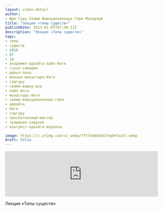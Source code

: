 ```yaml
---
layout: video-detail
author:
- Шри Гуру Свами Вишнудевананда Гири Махарадж
title: "лекция «типы существ»"
publishDate: 2013-01-07T07:40:11Z
description: "Лекция «Типы существ»"
tags: 
- типы
- существ
- 2010
- 07
- 14
- академия-адвайта-лайя-йоги
- гухья-самаджа
- дивья-лока
- монахи-монастыря-йоги
- садгуру
- свами-вишну-дэв
- лайя-йога
- монастырь-йоги
- свами-вишнудевананда-гири
- адвайта
- йоги
- садгуру
- просветленный-мастер
- традиция-сиддхов
- конгресс-адвайта-веданты

image: https://i.ytimg.com/vi_webp/Y7t7ob6QnbU/hqdefault.webp
draft: false
---
```


<iframe width="100%" src="https://www.youtube.com/embed/Y7t7ob6QnbU" frameborder="0" allowfullscreen=""></iframe> 

 Лекция «Типы существ»

  

 